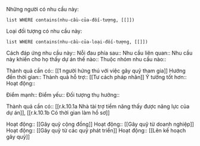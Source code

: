 Những người có nhu cầu này:
```dataview
list WHERE contains(nhu-cầu-của-đối-tượng, [[]])
```

Loại đối tượng có nhu cầu này:
```dataview
list WHERE contains(nhu-cầu-của-loại-đối-tượng, [[]])
```

Cách đáp ứng nhu cầu này:: 
Nỗi đau phía sau:: 
Nhu cầu liên quan:: 
Nhu cầu này khiến cho họ thấy dự án thế nào:: 
Thuộc nhóm nhu cầu nào::

Thành quả cần có:: [[1 người hứng thú với việc gây quỹ tham gia]]
Hướng đến thời gian::
Thành quả hỗ trợ:: [[Tư cách pháp nhân]]
Ý tưởng tốt hơn::
Hoạt động::

Điểm mạnh::
Điểm yếu::
Đối tượng thụ hưởng::


Thành quả cần có:: [[r.k.10.1a Nhà tài trợ tiềm năng thấy được năng lực của dự án]], [[r.k.10.1b Có thời gian làm hồ sơ]]

Hoạt động:: [[Gây quỹ cộng đồng]]
Hoạt động:: [[Gây quỹ từ doanh nghiệp]]
Hoạt động:: [[Gây quỹ từ các quỹ phát triển]]
Hoạt động:: [[Lên kế hoạch gây quỹ]]
